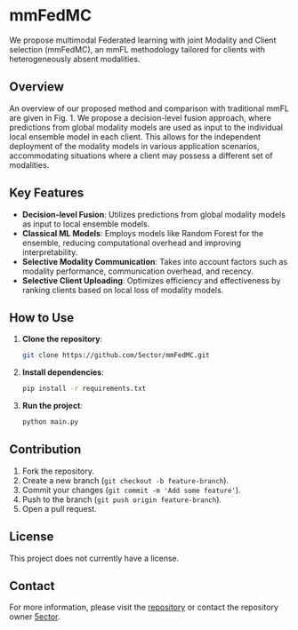 # mmFedMC

We propose multimodal Federated learning with joint Modality and Client selection (mmFedMC), an mmFL methodology tailored for clients with heterogeneously absent modalities. 

## Overview

An overview of our proposed method and comparison with traditional mmFL are given in Fig. 1. We propose a decision-level fusion approach, where predictions from global modality models are used as input to the individual local ensemble model in each client. This allows for the independent deployment of the modality models in various application scenarios, accommodating situations where a client may possess a different set of modalities.

## Key Features

- **Decision-level Fusion**: Utilizes predictions from global modality models as input to local ensemble models.
- **Classical ML Models**: Employs models like Random Forest for the ensemble, reducing computational overhead and improving interpretability.
- **Selective Modality Communication**: Takes into account factors such as modality performance, communication overhead, and recency.
- **Selective Client Uploading**: Optimizes efficiency and effectiveness by ranking clients based on local loss of modality models.

## How to Use

1. **Clone the repository**:
    ```bash
    git clone https://github.com/5ector/mmFedMC.git
    ```
2. **Install dependencies**:
    ```bash
    pip install -r requirements.txt
    ```

3. **Run the project**:
    ```bash
    python main.py
    ```

## Contribution

1. Fork the repository.
2. Create a new branch (`git checkout -b feature-branch`).
3. Commit your changes (`git commit -m 'Add some feature'`).
4. Push to the branch (`git push origin feature-branch`).
5. Open a pull request.

## License

This project does not currently have a license.

## Contact

For more information, please visit the [repository](https://github.com/5ector/mmFedMC) or contact the repository owner [5ector](https://github.com/5ector).